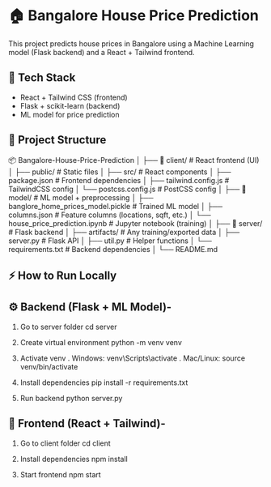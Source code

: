 # 🏠 Bangalore House Price Prediction

This project predicts house prices in Bangalore using a Machine Learning model (Flask backend) and a React + Tailwind frontend.

## 🚀 Tech Stack
- React + Tailwind CSS (frontend)
- Flask + scikit-learn (backend)
- ML model for price prediction

## 📂 Project Structure
📦 Bangalore-House-Price-Prediction
│
├── 📁 client/              # React frontend (UI)
│   ├── public/             # Static files
│   ├── src/                # React components
│   ├── package.json        # Frontend dependencies
│   ├── tailwind.config.js  # TailwindCSS config
│   └── postcss.config.js   # PostCSS config
│
├── 📁 model/               # ML model + preprocessing
│   ├── banglore_home_prices_model.pickle   # Trained ML model
│   ├── columns.json        # Feature columns (locations, sqft, etc.)
│   └── house_price_prediction.ipynb   # Jupyter notebook (training)
│
├── 📁 server/              # Flask backend
│   ├── artifacts/          # Any training/exported data
│   ├── server.py           # Flask API
│   ├── util.py             # Helper functions
│   └── requirements.txt    # Backend dependencies
│
└── README.md

## ⚡ How to Run Locally
## ⚙️ Backend (Flask + ML Model)-

1. Go to server folder
   cd server

2. Create virtual environment
   python -m venv venv

3.  Activate venv
   . Windows:
    venv\Scripts\activate
   . Mac/Linux:
    source venv/bin/activate

5. Install dependencies
   pip install -r requirements.txt

6. Run backend
   python server.py


## 🎨 Frontend (React + Tailwind)-
1. Go to client folder
   cd client

2. Install dependencies
   npm install

3. Start frontend
   npm start


